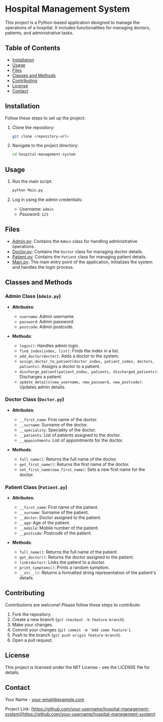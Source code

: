 # Hospital Management System

This project is a Python-based application designed to manage the operations of a hospital. It includes functionalities for managing doctors, patients, and administrative tasks.

## Table of Contents

- [Installation](#installation)
- [Usage](#usage)
- [Files](#files)
- [Classes and Methods](#classes-and-methods)
- [Contributing](#contributing)
- [License](#license)
- [Contact](#contact)

## Installation

Follow these steps to set up the project:

1. Clone the repository:
    ```bash
    git clone <repository-url>
    ```

2. Navigate to the project directory:
    ```bash
    cd hospital-management-system
    ```

## Usage

1. Run the main script:
    ```bash
    python Main.py
    ```

2. Log in using the admin credentials:
    - Username: `admin`
    - Password: `123`

## Files

- [Admin.py](http://_vscodecontentref_/0): Contains the `Admin` class for handling administrative operations.
- [Doctor.py](http://_vscodecontentref_/1): Contains the `Doctor` class for managing doctor details.
- [Patient.py](http://_vscodecontentref_/2): Contains the `Patient` class for managing patient details.
- [Main.py](http://_vscodecontentref_/3): The main entry point of the application, initializes the system and handles the login process.

## Classes and Methods

### Admin Class (`Admin.py`)

- **Attributes**:
  - `username`: Admin username.
  - `password`: Admin password.
  - `postcode`: Admin postcode.

- **Methods**:
  - `login()`: Handles admin login.
  - `find_index(index, list)`: Finds the index in a list.
  - `add_doctor(doctor)`: Adds a doctor to the system.
  - `assign_doctor_to_patient(doctor_index, patient_index, doctors, patients)`: Assigns a doctor to a patient.
  - `discharge_patient(patient_index, patients, discharged_patients)`: Discharges a patient.
  - `update_details(new_username, new_password, new_postcode)`: Updates admin details.

### Doctor Class (`Doctor.py`)

- **Attributes**:
  - `__first_name`: First name of the doctor.
  - `__surname`: Surname of the doctor.
  - `__speciality`: Speciality of the doctor.
  - `__patients`: List of patients assigned to the doctor.
  - `__appointments`: List of appointments for the doctor.

- **Methods**:
  - `full_name()`: Returns the full name of the doctor.
  - `get_first_name()`: Returns the first name of the doctor.
  - `set_first_name(new_first_name)`: Sets a new first name for the doctor.

### Patient Class (`Patient.py`)

- **Attributes**:
  - `__first_name`: First name of the patient.
  - `__surname`: Surname of the patient.
  - `__doctor`: Doctor assigned to the patient.
  - `__age`: Age of the patient.
  - `__mobile`: Mobile number of the patient.
  - `__postcode`: Postcode of the patient.

- **Methods**:
  - `full_name()`: Returns the full name of the patient.
  - `get_doctor()`: Returns the doctor assigned to the patient.
  - `link(doctor)`: Links the patient to a doctor.
  - `print_symptoms()`: Prints a random symptom.
  - `__str__()`: Returns a formatted string representation of the patient's details.

## Contributing

Contributions are welcome! Please follow these steps to contribute:

1. Fork the repository.
2. Create a new branch (`git checkout -b feature-branch`).
3. Make your changes.
4. Commit your changes (`git commit -m 'Add some feature'`).
5. Push to the branch (`git push origin feature-branch`).
6. Open a pull request.

## License

This project is licensed under the MIT License - see the LICENSE file for details.

## Contact

Your Name - [your-email@example.com](mailto:your-email@example.com)

Project Link: [https://github.com/your-username/hospital-management-system](https://github.com/your-username/hospital-management-system)
